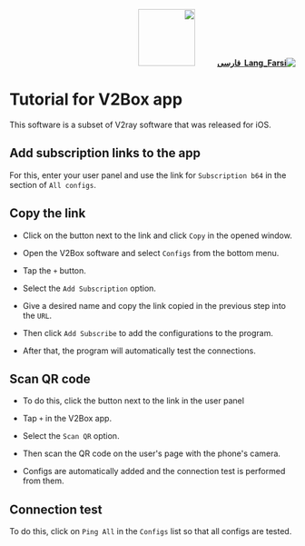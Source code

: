 <div dir="rtl">

[**![Lang_Farsi](https://user-images.githubusercontent.com/125398461/234186932-52f1fa82-52c6-417f-8b37-08fe9250a55f.png) &nbsp;فارسی**](https://github.com/hiddify/hiddify-config/wiki/%D8%A2%D9%85%D9%88%D8%B2%D8%B4-%DA%A9%D8%A7%D8%B1-%D8%A8%D8%A7-%D9%86%D8%B1%D9%85%E2%80%8C%D8%A7%D9%81%D8%B2%D8%A7%D8%B1-V2Box)&nbsp;&nbsp;&nbsp;&nbsp;&nbsp;&nbsp;&nbsp;&nbsp;&nbsp;&nbsp;<a href="https://github.com/hiddify/hiddify-config/wiki/All-tutorials-and-videos"><img width="100" src="https://github.com/hiddify/hiddify-config/assets/125398461/8ac5b906-105c-4b98-acf5-0e12e39e33f6" /></a>

</div>

# Tutorial for V2Box app
This software is a subset of V2ray software that was released for iOS.

## Add subscription links to the app
For this, enter your user panel and use the link for `Subscription b64` in the section of `All configs`.



## Copy the link
- Click on the button next to the link and click `Copy` in the opened window.


- Open the V2Box software and select `Configs` from the bottom menu.
- Tap the `+` button.

- Select the `Add Subscription` option.
- Give a desired name and copy the link copied in the previous step into the `URL`.


- Then click `Add Subscribe` to add the configurations to the program.


- After that, the program will automatically test the connections.

## Scan QR code
- To do this, click the button next to the link in the user panel
- Tap `+` in the V2Box app.
- Select the `Scan QR` option.
- Then scan the QR code on the user's page with the phone's camera.




- Configs are automatically added and the connection test is performed from them.

## Connection test
To do this, click on `Ping All` in the `Configs` list so that all configs are tested.